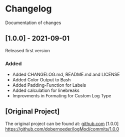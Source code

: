 # Changelog
Documentation of changes

## [1.0.0] - 2021-09-01
Released first version
### Added
- Added CHANGELOG.md, README.md and LICENSE
- Added Color Output to Bash
- Added Padding-Function for Labels
- Added calculation for linebreaks
- Improvments in Formating for Custom Log Type

## [Original Project]
The original project can be found at: [github.com](https://github.com/dobernoeder/logMod)
[1.0.0] https://github.com/dobernoeder/logMod/commits/1.0.0

